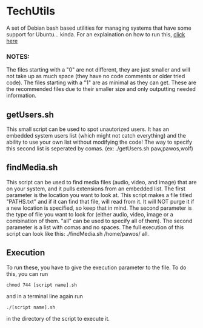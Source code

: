 # TechUtils
A set of Debian bash based utilities for managing systems that have some support for Ubuntu... kinda. For an explaination on how to run this, [click here](#execution)

### NOTES:
The files starting with a "0" are not different, they are just smaller and will not take up as much space (they have no code comments or older tried code).
The files starting with a "1" are as minimal as they can get. These are the recommended files due to their smaller size and only outputting needed information.

## getUsers.sh
This small script can be used to spot unautorized users. It has an embedded system users list (which might not catch everything) and the ability to use your own list without modifying the code! The way to specify this second list is seperated by comas. (ex: ./getUsers.sh paw,pawos,wolf)

## findMedia.sh
This script can be used to find media files (audio, video, and image) that are on your system, and it pulls extensions from an embedded list. The first parameter is the location you want to look at. This script makes a file titled "PATHS.txt" and if it can find that file, will read from it. It will NOT purge it if a new location is specified, so keep that in mind. The second parameter is the type of file you want to look for (either audio, video, image or a combination of them. "all" can be used to specify all of them). The second parameter is a list with comas and no spaces. The full execution of this script can look like this: ./findMedia.sh /home/pawos/ all.

## Execution
To run these, you have to give the execution parameter to the file. To do this, you can run
```
chmod 744 [script name].sh
```
and in a terminal line again run
```
./[script name].sh
```
in the directory of the script to execute it.